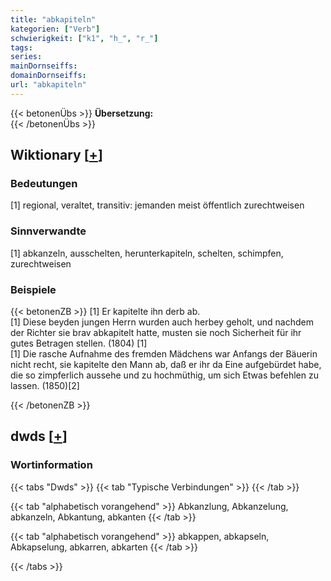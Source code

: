 ```yaml
---
title: "abkapiteln"
kategorien: ["Verb"]
schwierigkeit: ["k1", "h_", "r_"]
tags:
series:
mainDornseiffs:
domainDornseiffs:
url: "abkapiteln"
---
```


{{< betonenÜbs >}}
**Übersetzung:**  
{{< /betonenÜbs >}}

## Wiktionary [[+](https://de.wiktionary.org/wiki/abkapiteln)]

### Bedeutungen
[1] regional, veraltet, transitiv: jemanden meist öffentlich zurechtweisen  

### Sinnverwandte
[1] abkanzeln, ausschelten, herunterkapiteln, schelten, schimpfen, zurechtweisen  

### Beispiele
{{< betonenZB >}}
[1] Er kapitelte ihn derb ab.  
[1] Diese beyden jungen Herrn wurden auch herbey geholt, und nachdem der Richter sie brav abkapitelt hatte, musten sie noch Sicherheit für ihr gutes Betragen stellen. (1804) [1]  
[1] Die rasche Aufnahme des fremden Mädchens war Anfangs der Bäuerin nicht recht, sie kapitelte den Mann ab, daß er ihr da Eine aufgebürdet habe, die so zimpferlich aussehe und zu hochmüthig, um sich Etwas befehlen zu lassen. (1850)[2]  

{{< /betonenZB >}}


## dwds [[+](https://www.dwds.de/wb/abkapiteln)]

### Wortinformation
{{< tabs "Dwds" >}}
{{< tab "Typische Verbindungen" >}}
{{< /tab >}}

{{< tab "alphabetisch vorangehend" >}}
Abkanzlung, Abkanzelung, abkanzeln, Abkantung, abkanten
{{< /tab >}}

{{< tab "alphabetisch vorangehend" >}}
abkappen, abkapseln, Abkapselung, abkarren, abkarten
{{< /tab >}}

{{< /tabs >}}

